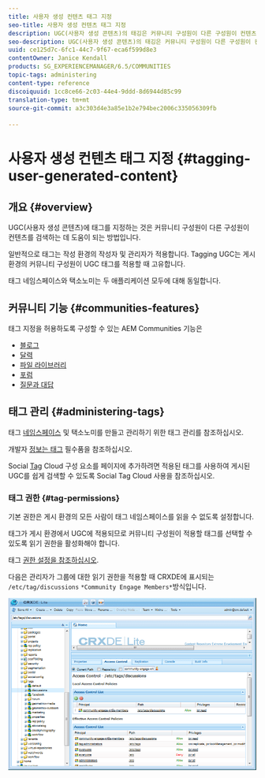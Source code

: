 ```yaml
---
title: 사용자 생성 컨텐츠 태그 지정
seo-title: 사용자 생성 컨텐츠 태그 지정
description: UGC(사용자 생성 콘텐츠)의 태깅은 커뮤니티 구성원이 다른 구성원이 컨텐츠를 검색하는 데 도움이 되는 방법입니다
seo-description: UGC(사용자 생성 콘텐츠)의 태깅은 커뮤니티 구성원이 다른 구성원이 컨텐츠를 검색하는 데 도움이 되는 방법입니다
uuid: ce125d7c-6fc1-44c7-9f67-eca6f599d8e3
contentOwner: Janice Kendall
products: SG_EXPERIENCEMANAGER/6.5/COMMUNITIES
topic-tags: administering
content-type: reference
discoiquuid: 1cc8ce66-2c03-44e4-9ddd-8d6944d85c99
translation-type: tm+mt
source-git-commit: a3c303d4e3a85e1b2e794bec2006c335056309fb

---
```



# 사용자 생성 컨텐츠 태그 지정 {#tagging-user-generated-content}

## 개요 {#overview}

UGC(사용자 생성 콘텐츠)에 태그를 지정하는 것은 커뮤니티 구성원이 다른 구성원이 컨텐츠를 검색하는 데 도움이 되는 방법입니다.

일반적으로 태그는 작성 환경의 작성자 및 관리자가 적용합니다. Tagging UGC는 게시 환경의 커뮤니티 구성원이 UGC 태그를 적용할 때 고유합니다.

태그 네임스페이스와 택소노미는 두 애플리케이션 모두에 대해 동일합니다.

## 커뮤니티 기능 {#communities-features}

태그 지정을 허용하도록 구성할 수 있는 AEM Communities 기능은

* [블로그](blog-feature.md)
* [달력](calendar.md)
* [파일 라이브러리](file-library.md)
* [포럼](forum.md#configuretheaddedforum)
* [질문과 대답](working-with-qna.md)

## 태그 관리 {#administering-tags}

태그 [네임스페이스](../../help/sites-administering/tags.md#tagging-console) 및 택소노미를 만들고 관리하기 위한 태그 관리를 참조하십시오.

개발자 [정보는 태그](tag.md) 필수품을 참조하십시오.

Social [Tag](tagcloud.md) Cloud 구성 요소를 페이지에 추가하려면 적용된 태그를 사용하여 게시된 UGC를 쉽게 검색할 수 있도록 Social Tag Cloud 사용을 참조하십시오.

### 태그 권한 {#tag-permissions}

기본 권한은 게시 환경의 모든 사람이 태그 네임스페이스를 읽을 수 없도록 설정합니다.

태그가 게시 환경에서 UGC에 적용되므로 커뮤니티 구성원이 적용할 태그를 선택할 수 있도록 읽기 권한을 활성화해야 합니다.

태그 [권한 설정을 참조하십시오](../../help/sites-administering/tags.md#setting-tag-permissions).

다음은 관리자가 그룹에 대한 읽기 권한을 적용할 때 CRXDE에 표시되는 `/etc/tag/discussions` `*Community Engage Members*`방식입니다.

![chlimage_1-74](assets/chlimage_1-74.png)

